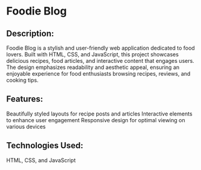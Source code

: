 # Foodie Blog

## Description:
Foodie Blog is a stylish and user-friendly web application dedicated to food lovers. Built with HTML, CSS, and JavaScript, this project showcases delicious recipes, food articles, and interactive content that engages users. The design emphasizes readability and aesthetic appeal, ensuring an enjoyable experience for food enthusiasts browsing recipes, reviews, and cooking tips.

## Features:

Beautifully styled layouts for recipe posts and articles
Interactive elements to enhance user engagement
Responsive design for optimal viewing on various devices

## Technologies Used:
HTML, CSS, and JavaScript
